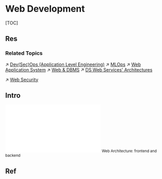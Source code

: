 # Web Development

[TOC]



## Res
### Related Topics
↗ [Dev(Sec)Ops (Application Level Engineering)](../☁️%20Cloud%20Computing%20&%20Cloud%20Native/🧘🏻%20Dev(Sec)Ops%20(Application%20Level%20Engineering)/Dev(Sec)Ops%20(Application%20Level%20Engineering).md)
↗ [MLOps](../🤖%20AI%20x%20SE/MLOps/MLOps.md)
↗ [Web Application System](../../System%20Architecture%20Design/Web%20Application%20System/Web%20Application%20System.md)
↗ [Web & DBMS](../../🔑%20CS_Core/🍕%20Database%20System/🪐%20Web%20&%20DBMS/Web%20&%20DBMS.md)
↗ [DS Web Services' Architectures](../../🔑%20CS_Core/🍕%20Database%20System/🪐%20Web%20&%20DBMS/DS%20Web%20Services'%20Architectures.md)

↗ [Web Security](../../CyberSecurity/Application%20Security/💉%20Web%20Security/Web%20Security.md)



## Intro
![web_application_arch.excalidraw | 800](../../../Assets/Illustrations/Web%20Development/web_application_arch.excalidraw.md)
<small>Web Architecture: frontend and backend</small>



## Ref

